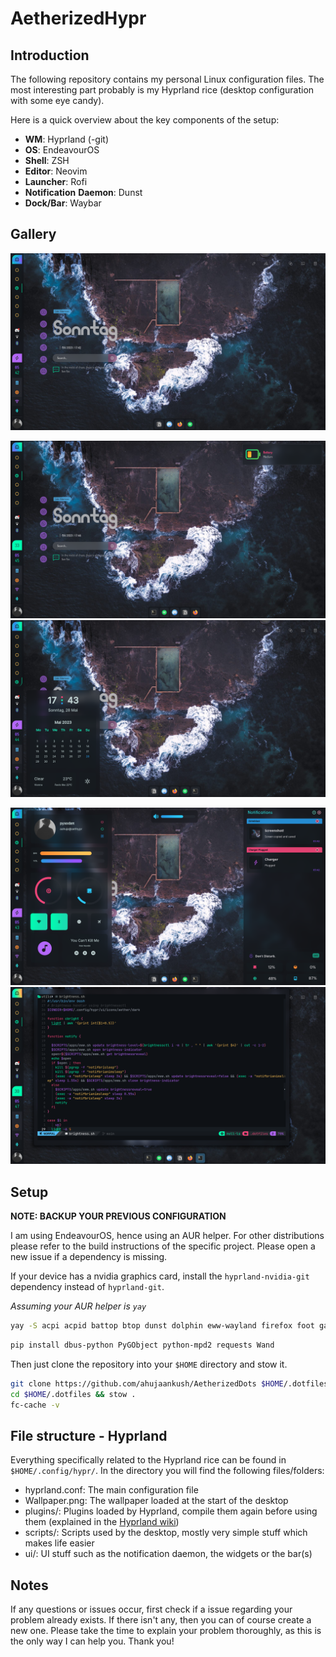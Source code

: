 # AetherizedHypr

## Introduction

The following repository contains my personal Linux configuration files. The most interesting part probably is my Hyprland rice (desktop configuration with some eye candy).

Here is a quick overview about the key components of the setup:

- **WM**: Hyprland (-git)
- **OS**: EndeavourOS
- **Shell**: ZSH
- **Editor**: Neovim
- **Launcher**: Rofi
- **Notification** **Daemon**: Dunst
- **Dock/Bar**: Waybar

## Gallery

![Showcase 1](showcase/1.png)

![Showcase 2](showcase/2.png)![Showcase 3](showcase/3.png)

![Showcase 4](showcase/4.png)![Showcase 5](showcase/5.png)

## Setup

**NOTE: BACKUP YOUR PREVIOUS CONFIGURATION**

I am using EndeavourOS, hence using an AUR helper. For other distributions please refer to the build instructions of the specific project. Please open a new issue if a dependency is missing.

If your device has a nvidia graphics card, install the `hyprland-nvidia-git` dependency instead of `hyprland-git`.

*Assuming your AUR helper is `yay`*

```bash
yay -S acpi acpid battop btop dunst dolphin eww-wayland firefox foot gammastep hwinfo hyprland-git hyprpicker-git light-git lightly-git nwg-look pavucontrol-qt playerctl psuinfo python-pip qt5ct rofi-lbonn-wayland-git slurp stow swaylock-effects swww waybar-hyprland-git waylock yaru-sound-theme zsh
```

```bash
pip install dbus-python PyGObject python-mpd2 requests Wand
```

Then just clone the repository into your `$HOME` directory and stow it.

```bash
git clone https://github.com/ahujaankush/AetherizedDots $HOME/.dotfiles
cd $HOME/.dotfiles && stow .
fc-cache -v
```

## File structure - Hyprland

Everything specifically related to the Hyprland rice can be found in `$HOME/.config/hypr/`. In the directory you will find the following files/folders:

- hyprland.conf: The main configuration file
- Wallpaper.png: The wallpaper loaded at the start of the desktop
- plugins/: Plugins loaded by Hyprland, compile them again before using them (explained in the [Hyprland wiki](https://wiki.hyprland.org/Plugins/Using-Plugins/))
- scripts/: Scripts used by the desktop, mostly very simple stuff which makes life easier
- ui/: UI stuff such as the notification daemon, the widgets or the bar(s)

## Notes

If any questions or issues occur, first check if a issue regarding your problem already exists. If there isn't any, then you can of course create a new one. Please take the time to explain your problem thoroughly, as this is the only way I can help you. Thank you!
